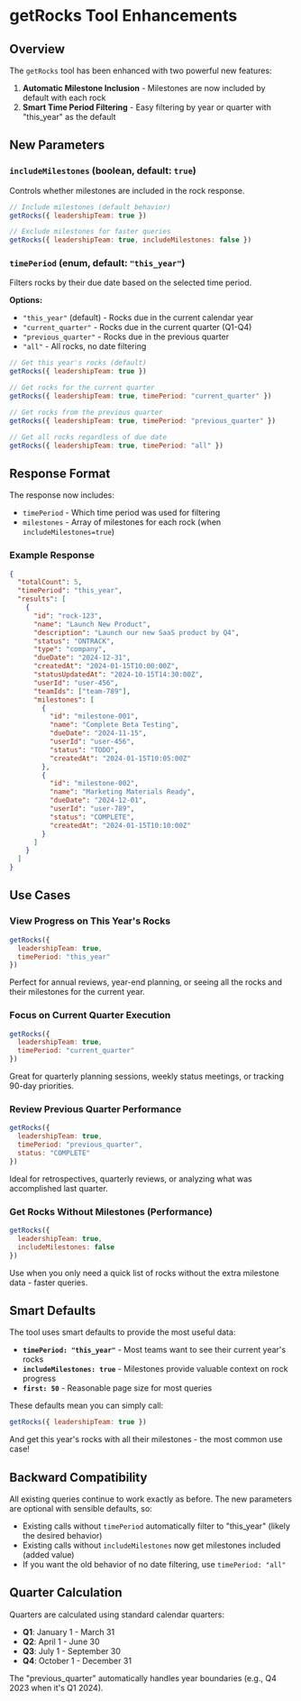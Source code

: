 # getRocks Tool Enhancements

## Overview
The `getRocks` tool has been enhanced with two powerful new features:
1. **Automatic Milestone Inclusion** - Milestones are now included by default with each rock
2. **Smart Time Period Filtering** - Easy filtering by year or quarter with "this_year" as the default

## New Parameters

### `includeMilestones` (boolean, default: `true`)
Controls whether milestones are included in the rock response.

```javascript
// Include milestones (default behavior)
getRocks({ leadershipTeam: true })

// Exclude milestones for faster queries
getRocks({ leadershipTeam: true, includeMilestones: false })
```

### `timePeriod` (enum, default: `"this_year"`)
Filters rocks by their due date based on the selected time period.

**Options:**
- `"this_year"` (default) - Rocks due in the current calendar year
- `"current_quarter"` - Rocks due in the current quarter (Q1-Q4)
- `"previous_quarter"` - Rocks due in the previous quarter
- `"all"` - All rocks, no date filtering

```javascript
// Get this year's rocks (default)
getRocks({ leadershipTeam: true })

// Get rocks for the current quarter
getRocks({ leadershipTeam: true, timePeriod: "current_quarter" })

// Get rocks from the previous quarter
getRocks({ leadershipTeam: true, timePeriod: "previous_quarter" })

// Get all rocks regardless of due date
getRocks({ leadershipTeam: true, timePeriod: "all" })
```

## Response Format

The response now includes:
- `timePeriod` - Which time period was used for filtering
- `milestones` - Array of milestones for each rock (when `includeMilestones=true`)

### Example Response

```json
{
  "totalCount": 5,
  "timePeriod": "this_year",
  "results": [
    {
      "id": "rock-123",
      "name": "Launch New Product",
      "description": "Launch our new SaaS product by Q4",
      "status": "ONTRACK",
      "type": "company",
      "dueDate": "2024-12-31",
      "createdAt": "2024-01-15T10:00:00Z",
      "statusUpdatedAt": "2024-10-15T14:30:00Z",
      "userId": "user-456",
      "teamIds": ["team-789"],
      "milestones": [
        {
          "id": "milestone-001",
          "name": "Complete Beta Testing",
          "dueDate": "2024-11-15",
          "userId": "user-456",
          "status": "TODO",
          "createdAt": "2024-01-15T10:05:00Z"
        },
        {
          "id": "milestone-002",
          "name": "Marketing Materials Ready",
          "dueDate": "2024-12-01",
          "userId": "user-789",
          "status": "COMPLETE",
          "createdAt": "2024-01-15T10:10:00Z"
        }
      ]
    }
  ]
}
```

## Use Cases

### View Progress on This Year's Rocks
```javascript
getRocks({ 
  leadershipTeam: true,
  timePeriod: "this_year"
})
```
Perfect for annual reviews, year-end planning, or seeing all the rocks and their milestones for the current year.

### Focus on Current Quarter Execution
```javascript
getRocks({ 
  leadershipTeam: true,
  timePeriod: "current_quarter"
})
```
Great for quarterly planning sessions, weekly status meetings, or tracking 90-day priorities.

### Review Previous Quarter Performance
```javascript
getRocks({ 
  leadershipTeam: true,
  timePeriod: "previous_quarter",
  status: "COMPLETE"
})
```
Ideal for retrospectives, quarterly reviews, or analyzing what was accomplished last quarter.

### Get Rocks Without Milestones (Performance)
```javascript
getRocks({ 
  leadershipTeam: true,
  includeMilestones: false
})
```
Use when you only need a quick list of rocks without the extra milestone data - faster queries.

## Smart Defaults

The tool uses smart defaults to provide the most useful data:
- **`timePeriod: "this_year"`** - Most teams want to see their current year's rocks
- **`includeMilestones: true`** - Milestones provide valuable context on rock progress
- **`first: 50`** - Reasonable page size for most queries

These defaults mean you can simply call:
```javascript
getRocks({ leadershipTeam: true })
```

And get this year's rocks with all their milestones - the most common use case!

## Backward Compatibility

All existing queries continue to work exactly as before. The new parameters are optional with sensible defaults, so:
- Existing calls without `timePeriod` automatically filter to "this_year" (likely the desired behavior)
- Existing calls without `includeMilestones` now get milestones included (added value)
- If you want the old behavior of no date filtering, use `timePeriod: "all"`

## Quarter Calculation

Quarters are calculated using standard calendar quarters:
- **Q1**: January 1 - March 31
- **Q2**: April 1 - June 30
- **Q3**: July 1 - September 30
- **Q4**: October 1 - December 31

The "previous_quarter" automatically handles year boundaries (e.g., Q4 2023 when it's Q1 2024).

